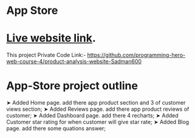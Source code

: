 # App Store

# [Live website link](https://app-product-shop.netlify.app/).

This project Private Code Link:- https://github.com/programming-hero-web-course-4/product-analysis-website-Sadman600

# App-Store project outline
➤ Added Home page. add there app product section and 3 of customer views section;
➤ Added Reviews page. add there app product reviews of customer;
➤ Added Dashboard page. add there 4 recharts;
➤ Added Customer star rating for when customer will give star rate;
➤ Added Blog page. add there some quations answer;

